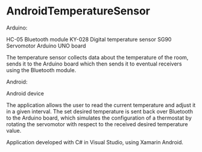 # AndroidTemperatureSensor

Arduino:

HC-05 Bluetooth module
KY-028 Digital temperature sensor
SG90 Servomotor
Arduino UNO board 

The temperature sensor collects data about the temperature of the room, sends it to the Arduino board which then sends it to eventual receivers using the Bluetooth module. 

Android:

Android device

The application allows the user to read the current temperature and adjust it in a given interval. The set desired temperature is sent back over Bluetooth to the Arduino board, which simulates the configuration of a thermostat by rotating the servomotor with respect to the received desired temperature value. 

Application developed with C# in Visual Studio, using Xamarin Android. 
